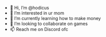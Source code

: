 - 👋 Hi, I’m @hodicus
- 👀 I’m interested in ur mom
- 🌱 I’m currently learning how to make money
- 💞️ I’m looking to collaborate on games
- 📫 Reach me on Discord ofc

<!---
hodicus/hodicus is a ✨ special ✨ repository because its `README.md` (this file) appears on your GitHub profile.
You can click the Preview link to take a look at your changes.
--->
